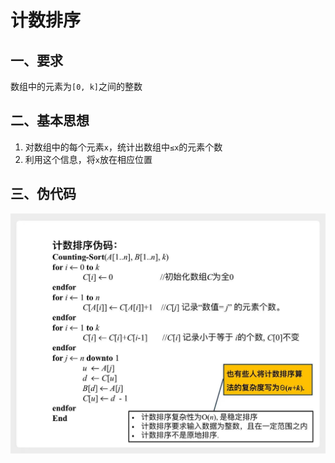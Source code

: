 # 计数排序

## 一、要求

数组中的元素为`[0, k]`之间的整数

## 二、基本思想

1. 对数组中的每个元素`x`，统计出数组中`≤x`的元素个数
2. 利用这个信息，将`x`放在相应位置

## 三、伪代码

![counting_sort](pngs/counting_sort.png)